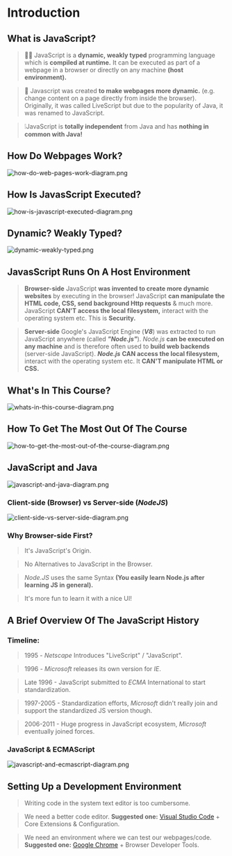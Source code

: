 # Introduction

## What is JavaScript?
> 🧑‍💻 JavaScript is a **dynamic, weakly typed** programming language which is **compiled at runtime.**
> It can be executed as part of a webpage in a browser or directly on any machine **(host environment).**

> 🔄️ Javascript was created **to make webpages more dynamic.**
> (e.g. change content on a page directly from inside the browser).
> Originally, it was called LiveScript but due to the popularity of Java, it was renamed to JavaScript.

> ❕JavaScript is **totally independent** from Java and has **nothing in common with Java!**

## How Do Webpages Work?

![how-do-web-pages-work-diagram.png](assets/how-do-webpages-work-diagram.png)

## How Is JavasScript Executed?

![how-is-javascript-executed-diagram.png](assets/how-is-javascript-executed-diagram.png)

## Dynamic? Weakly Typed?

![dynamic-weakly-typed.png](assets/dynamic-weakly-typed-diagram.png)

## JavasScript Runs On A Host Environment

> **Browser-side**
> JavaScript **was invented to create more dynamic websites** by executing in the browser!
> JavaScript **can manipulate the HTML  code, CSS, send background Http requests** & much more.
> JavaScript **CAN'T access the local filesystem,** interact with the operating system etc. This is **Security.**

> **Server-side**
> Google's JavaScript Engine (***V8***) was extracted to run JavaScript anywhere (called ***"Node.js"***).
> *Node.js* **can be executed on any machine** and is therefore often used to **build web backends** (server-side JavaScript).
> ***Node.js*** **CAN access the local filesystem,** interact with the operating system etc. It **CAN'T manipulate HTML or CSS.**

## What's In This Course?

![whats-in-this-course-diagram.png](assets/whats-in-this-course-diagram.png)

## How To Get The Most Out Of The Course

![how-to-get-the-most-out-of-the-course-diagram.png](assets/how-to-get-the-most-out-of-the-course-diagram.png)

## JavaScript and Java

![javascript-and-java-diagram.png](assets/javascript-and-java-diagram.png)

### Client-side (**Browser**) vs Server-side (***NodeJS***)

![client-side-vs-server-side-diagram.png](assets/client-side-vs-server-side-diagram.png)

### Why Browser-side First?

> It's JavaScript's Origin.

> No Alternatives to JavaScript in the Browser.

> *Node.JS* uses the same Syntax **(You easily learn Node.js after learning JS in general).**

> It's more fun to learn it with a nice UI!

## A Brief Overview Of The JavaScript History

### Timeline:

> 1995 - *Netscape* Introduces "LiveScript" / "JavaScript".

> 1996 - *Microsoft* releases its own version for *IE*.

> Late 1996 - JavaScript submitted to *ECMA* International to start standardization.

> 1997-2005 - Standardization efforts, *Microsoft* didn't really join and support the standardized JS version though.

> 2006-2011 - Huge progress in JavaScript ecosystem, *Microsoft* eventually joined forces.

### JavaScript & ECMAScript

![javascript-and-ecmascript-diagram.png](assets/javascript-and-ecmascript-diagram.png)

## Setting Up a Development Environment

> Writing code in the system text editor is too cumbersome.

> We need a better code editor.
> **Suggested one:**
> [Visual Studio Code](https://code.visualstudio.com/) + Core Extensions & Configuration.

> We need an environment where we can test our webpages/code.
> **Suggested one:**
> [Google Chrome](https://www.google.com/intl/pt-BR/chrome/) + Browser Developer Tools.

